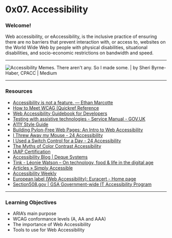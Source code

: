 # 0x07. Accessibility

### Welcome!

Web accessibility, or eAccessibility, is the inclusive practice of ensuring there are no barriers that prevent interaction with, or access to, websites on the World Wide Web by people with physical disabilities, situational disabilities, and socio-economic restrictions on bandwidth and speed.

------

![Accessibility Memes. There aren't any. So I made some. | by Sheri  Byrne-Haber, CPACC | Medium](https://miro.medium.com/max/779/1*ps4yZyzeUv-8JvBwyETDvQ.jpeg)

------

### Resources

- [Accessibility is not a feature. — Ethan Marcotte](https://intranet.hbtn.io/rltoken/UTlxQ9qb213Y6SP7kuCsPQ)
- [How to Meet WCAG (Quickref Reference](https://intranet.hbtn.io/rltoken/8c9nVrmNWVJ--pUn1dmKVQ)
- [Web Accessibility Guidebook for Developers](https://intranet.hbtn.io/rltoken/l-XGxAh6sCv8_IahP5izxg)
- [Testing with assistive technologies - Service Manual - GOV.UK](https://intranet.hbtn.io/rltoken/bMm4g4OpeE-Iqxdtzlu0ig)
- [A11Y Style Guide](https://intranet.hbtn.io/rltoken/1q0B-A6MYnUuTPZOdKgIsg)
- [Building Pylon-Free Web Pages: An Intro to Web Accessibility](https://intranet.hbtn.io/rltoken/66RMpeHXTYIc7NgoMHPihQ)
- [I Threw Away my Mouse - 24 Accessibility](https://intranet.hbtn.io/rltoken/8PcPbGbZvmBtnn9dTB2LLQ)
- [I Used a Switch Control for a Day - 24 Accessibility](https://intranet.hbtn.io/rltoken/B7CCmybCPdoR-vy0Ljf_Kw)
- [The Myths of Color Contrast Accessibility](https://intranet.hbtn.io/rltoken/RHFJ-QN-x6sBgYDHNmAmhg)
- [IAAP Certification](https://intranet.hbtn.io/rltoken/lEgyRyRG4A4RFaD6R-RT2A)
- [Accessibility Blog | Deque Systems](https://intranet.hbtn.io/rltoken/F6MKiJDGC7oahx5l1PG4tA)
- [Tink - Léonie Watson – On technology, food & life in the digital age](https://intranet.hbtn.io/rltoken/e2vhJAVwJgCSj_qWh5d9OA)
- [Articles » Simply Accessible](https://intranet.hbtn.io/rltoken/JMoCv9TlEIkMM6KGXcBIlA)
- [Accessibility Weekly](https://intranet.hbtn.io/rltoken/46XM-mspubGF2aZaPLtlTQ)
- [European label (Web Accessibility): Euracert - Home page](https://intranet.hbtn.io/rltoken/DsxGlFcMObADMOuJ6y8nDw)
- [Section508.gov | GSA Government-wide IT Accessibility Program](https://intranet.hbtn.io/rltoken/bwPuWIeb6MMZCopmv5KJOA)

------

### Learning Objectives

- ARIA’s main purpose
- WCAG conformance levels (A, AA and AAA)
- The importance of Web Accessibility
- Tools to use for Web Accessibility

